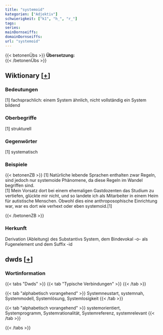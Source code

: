 ```yaml
---
title: "systemoid"
kategorien: ["Adjektiv"]
schwierigkeit: ["k1", "h_", "r_"]
tags:
series:
mainDornseiffs:
domainDornseiffs:
url: "systemoid"
---
```


{{< betonenÜbs >}}
**Übersetzung:**  
{{< /betonenÜbs >}}

## Wiktionary [[+](https://de.wiktionary.org/wiki/systemoid)]

### Bedeutungen
[1] fachsprachlich: einem System ähnlich, nicht vollständig ein System bildend  

### Oberbegriffe
[1] strukturell  

### Gegenwörter
[1] systematisch  

### Beispiele
{{< betonenZB >}}
[1] Natürliche lebende Sprachen enthalten zwar Regeln, sind jedoch nur systemoide Phänomene, da diese Regeln im Wandel begriffen sind.  
[1] Mein Vorsatz dort bei einem ehemaligen Gastdozenten das Studium zu vertiefen, glückte mir nicht, und so landete ich als Mitarbeiter in einem Heim für autistische Menschen. Obwohl dies eine anthroposophische Einrichtung war, war es dort wie verhext oder eben systemoid.[1]  

{{< /betonenZB >}}
### Herkunft
Derivation (Ableitung) des Substantivs System, dem Bindevokal -o- als Fugenelement und dem Suffix -id  



## dwds [[+](https://www.dwds.de/wb/systemoid)]

### Wortinformation
{{< tabs "Dwds" >}}
{{< tab "Typische Verbindungen" >}}
{{< /tab >}}

{{< tab "alphabetisch vorangehend" >}}
Systemneustart, systemnah, Systemmodell, Systemlösung, Systemlosigkeit
{{< /tab >}}

{{< tab "alphabetisch vorangehend" >}}
systemorientiert, Systemprogramm, Systemrationalität, Systemreferenz, systemrelevant
{{< /tab >}}

{{< /tabs >}}

